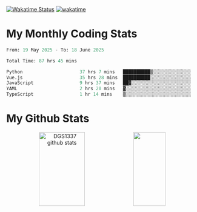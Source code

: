 [![Wakatime Status](https://github.com/noopurphalak/noopurphalak/workflows/wakatime-status-update/badge.svg)](https://github.com/noopurphalak/noopurphalak/actions/workflows/main.yml)
[![wakatime](https://wakatime.com/badge/user/80ace140-ef40-4fdd-b8ed-f3be3d2e1aea.svg)](https://wakatime.com/@80ace140-ef40-4fdd-b8ed-f3be3d2e1aea)

# My Monthly Coding Stats

<!--START_SECTION:waka-->

```python
From: 19 May 2025 - To: 18 June 2025

Total Time: 87 hrs 45 mins

Python                     37 hrs 7 mins   ██████████▒░░░░░░░░░░░░░░   41.99 %
Vue.js                     35 hrs 28 mins  ██████████░░░░░░░░░░░░░░░   40.11 %
JavaScript                 9 hrs 37 mins   ██▓░░░░░░░░░░░░░░░░░░░░░░   10.89 %
YAML                       2 hrs 20 mins   ▓░░░░░░░░░░░░░░░░░░░░░░░░   02.65 %
TypeScript                 1 hr 14 mins    ▒░░░░░░░░░░░░░░░░░░░░░░░░   01.40 %
```

<!--END_SECTION:waka-->

# My Github Stats
<div style="text-align: center;">
  <img width="49%" height="195px" src="https://github-readme-stats-sigma-five.vercel.app/api?username=noopurphalak&show_icons=true&count_private=true&hide_border=true&title_color=00FFFF&icon_color=00FFFF&text_color=00FFFF&bg_color=0d1117" alt="DGS1337 github stats" />
  <img width="41%" height="195px" src="https://github-readme-stats-sigma-five.vercel.app/api/top-langs/?username=noopurphalak&layout=compact&hide_border=true&title_color=00FFFF&text_color=00FFFF&bg_color=0d1117" />
</div>
